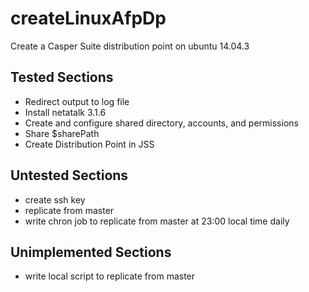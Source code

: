 # createLinuxAfpDp
Create a Casper Suite distribution point on ubuntu 14.04.3

## Tested Sections

* Redirect output to log file
* Install netatalk 3.1.6
* Create and configure shared directory, accounts, and permissions
* Share $sharePath
* Create Distribution Point in JSS

## Untested Sections

* create ssh key
* replicate from master
* write chron job to replicate from master at 23:00 local time daily

## Unimplemented Sections

* write local script to replicate from master
